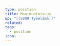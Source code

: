```yaml
---
type: position
title: Monimuotoisuus
up: "[[5000 Työelämä]]"
related:
tags:
  - position
icon:
---
```


